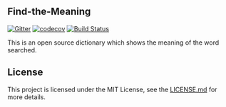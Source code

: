 ## Find-the-Meaning

[![Gitter](https://badges.gitter.im/Find-the-Meaning/Lobby.svg)](https://gitter.im/Find-the-Meaning/Lobby?utm_source=badge&utm_medium=badge&utm_campaign=pr-badge&utm_content=badge)  [![codecov](https://codecov.io/gh/theamritanair/Find-the-Meaning/branch/master/graph/badge.svg)](https://travis-ci.org/theamritanair/Find-the-Meaning)  [![Build Status](https://travis-ci.org/theamritanair/Find-the-Meaning.svg?branch=master)](https://travis-ci.org/theamritanair/Find-the-Meaning)


This is an open source dictionary which shows the meaning of the word searched. 



## License
This project is licensed under the MIT License, see the [LICENSE.md](https://github.com/theamritanair/Find-the-Meaning/blob/master/LICENSE.md) for more details.

